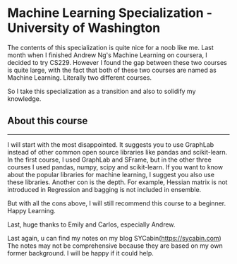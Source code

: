 # Machine Learning Specialization - University of Washington

The contents of this specialization is quite nice for a noob like me. Last month when I finished Andrew Ng's Machine Learning on coursera, I decided to try CS229. However I found the gap between these two courses is quite large, with the fact that both of these two courses are named as Machine Learning. Literally two different courses. 

So I take this specialization as a transition and also to solidify my knowledge.

## About this course
----------
I will start with the most disappointed. It suggests you to use GraphLab instead of other common open source libraries like pandas and scikit-learn. In the first course, I used GraphLab and SFrame, but in the other three courses I used pandas, numpy, scipy and scikit-learn. If you want to know about the popular libraries for machine learning, I suggest you also use these libraries. Another con is the depth. For example, Hessian matrix is not introduced in Regression and bagging is not included in ensemble.

But with all the cons above, I will still recommend this course to a beginner. Happy Learning.

Last, huge thanks to Emily and Carlos, especially Andrew. 

Last again, u can find my notes on my blog SYCabin(https://sycabin.com)
The notes may not be comprehensive because they are based on my own former background. I will be happy if it could help.
